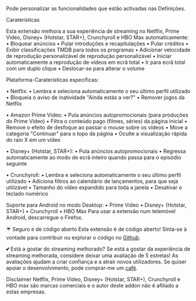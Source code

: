 Pode personalizar as funcionalidades que estão activadas nas Definições.

Caraterísticas

Esta extensão melhora a sua experiência de streaming no Netflix, Prime Video, Disney+ (Hotstar, STAR+), Crunchyroll e HBO Max automaticamente:
  • Bloquear anúncios
  • Pular introduções e recapitulações
  • Pular créditos
  • Exibir classificações TMDB para todos os programas
  • Adicionar velocidade de reprodução personalizável de reprodução personalizável
  • Iniciar automaticamente a reprodução de vídeos em ecrã total
  • Ir para ecrã total com um duplo clique
  • Deslocar-se para alterar o volume

Plataforma-Caraterísticas específicas:

  • Netflix:
      • Lembra e seleciona automaticamente o seu último perfil utilizado
      • Bloqueia o aviso de inatividade "Ainda estás a ver?"
      • Remover jogos da Netflix

  • Amazon Prime Video:
      • Pula anúncios autopromocionais (para produções do Prime Video)
      • Filtra o conteúdo pago (filmes, séries) da página inicial
      • Remove o efeito de desfoque ao passar o mouse sobre os vídeos
      • Move a categoria "Continuar" para o topo da página
      • Oculte a visualização rápida do raio X em um vídeo

  • Disney+ (Hotstar, STAR+):
      • Pula anúncios autopromocionais
      • Regressa automaticamente ao modo de ecrã inteiro quando passa para o episódio seguinte

  • Crunchyroll:
      • Lembra e seleciona automaticamente o seu último perfil utilizado
      • Adiciona filtros ao calendário de lançamentos, para que seja utilizável
      • Tamanho do vídeo expandido para toda a janela
      • Desativar o teclado numérico

Suporte para Android no modo Desktop:
  • Prime Video
  • Disney+ (Hotstar, STAR+)
  • Crunchyroll
  • HBO Max
  Para usar a extensão num telemóvel Android, descarregue o Firefox.

☔ Seguro e de código aberto
Esta extensão é de código aberto! Sinta-se à vontade para contribuir ou explorar o código no [Github](https://github.com/Dreamlinerm/Netflix-Prime-Auto-Skip).

💕 Está a gostar do streaming melhorado?
Se está a gostar da experiência de streaming melhorada, considere deixar uma avaliação de 5 estrelas! As avaliações ajudam a criar confiança e a atrair novos utilizadores.
Se quiser apoiar o desenvolvimento, pode comprar-me um [café](https://github.com/sponsors/Dreamlinerm).

Disclaimer
Netflix, Prime Video, Disney+ (Hotstar, STAR+), Crunchyroll e HBO max são marcas comerciais e o autor deste addon não é afiliado a estas empresas.
